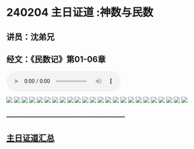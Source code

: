 # 240204 主日证道 :神数与民数
## 讲员：沈弟兄
## 经文：《民数记》第01-06章

<audio controls src="./240204.mp3"></audio>

![](./01.jpg)
![](./02.jpg)
![](./03.jpg)
![](./04.jpg)
![](./05.jpg)
![](./06.jpg)
![](./07.jpg)
![](./08.jpg)
![](./09.jpg)
![](./10.jpg)
![](./11.jpg)
![](./12.jpg)
![](./13.jpg)
![](./14.jpg)
![](./15.jpg)
![](./16.jpg)
![](./17.jpg)
![](./18.jpg)
![](./19.jpg)
![](./20.jpg)
![](./21.jpg)
![](./22.jpg)
![](./23.jpg)
![](./24.jpg)



### ———————————————————

## [主日证道汇总](https://nccchurch.github.io/Sermons/)





